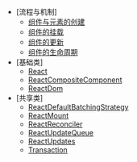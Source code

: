 * [流程与机制]
    * [组件与元素的创建](Docs/流程与机制/组件和元素的创建.md)
    * [组件的挂载](Docs/流程与机制/组件的挂载.md)
    * [组件的更新](Docs/流程与机制/组件的更新.md)
    * [组件的生命周期](Docs/流程与机制/组件的生命周期.md)
* [基础类]
    * [React](Docs/基础类/React.md)
    * [ReactCompositeComponent](Docs/基础类/ReactCompositeComponent.md)
    * [ReactDom](Docs/基础类/ReactDom.md)
* [共享类]
    * [ReactDefaultBatchingStrategy](Docs/共享类/ReactDefaultBatchingStrategy.md)
    * [ReactMount](Docs/共享类/ReactMount.md)
    * [ReactReconciler](Docs/共享类/ReactReconciler.md)
    * [ReactUpdateQueue](Docs/共享类/ReactUpdateQueue.md)
    * [ReactUpdates](Docs/共享类/ReactUpdates.md)
    * [Transaction](Docs/共享类/Transaction.md)